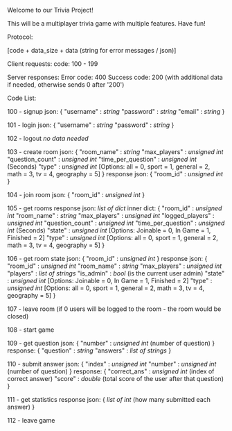 Welcome to our Trivia Project!

This will be a multiplayer trivia game with multiple features.
Have fun!

Protocol:

[code + data_size + data (string for error messages / json)]

Client requests: 
code: 100 - 199

Server responses:
Error code: 400
Success code: 200 (with additional data if needed, otherwise sends 0 after '200')


Code List:

100 - signup 
json:
{
	"username" : *string*
	"password" : *string*
	"email" : *string*
}	

101 - login
json:
{
	"username" : *string*
	"password" : *string*
}

102 - logout
*no data needed*

103 - create room
json:
{
	"room_name" : *string*
	"max_players" : *unsigned int*
	"question_count" : *unsigned int*
	"time_per_question" : *unsigned int* (Seconds)
	"type" : *unsigned int* [Options: all = 0, sport = 1, general = 2, math = 3, tv = 4, geography = 5]
}
response json:
{
	"room_id" : *unsigned int*
}

104 - join room
json:
{
	"room_id" : *unsigned int*
}

105 - get rooms
response json:
*list of dict*
inner dict:
{
	"room_id" : *unsigned int*
	"room_name" : *string*
	"max_players" : *unsigned int*
	"logged_players" : *unsigned int*
	"question_count" : *unsigned int*
	"time_per_question" : *unsigned int* (Seconds)
	"state" : *unsigned int* [Options: Joinable = 0, In Game = 1, Finished = 2]
	"type" : *unsigned int* [Options: all = 0, sport = 1, general = 2, math = 3, tv = 4, geography = 5]
}

106 - get room state
json:
{
	"room_id" : *unsigned int*
}
response json:
{
	"room_id" : *unsigned int*
	"room_name" : *string*
	"max_players" : *unsigned int*
	"players" : *list of strings*
	"is_admin" : *bool* (is the current user admin)
	"state" : *unsigned int* [Options: Joinable = 0, In Game = 1, Finished = 2]
	"type" : *unsigned int* [Options: all = 0, sport = 1, general = 2, math = 3, tv = 4, geography = 5]
}

107 - leave room (if 0 users will be logged to the room - the room would be closed)

108 - start game

109 - get question
json:
{
    "number" : *unsigned int* (number of question)
}
response:
{
    "question" : *string*
    "answers" : *list of strings*
}

110 - submit answer
json:
{
    "index" : *unsigned int*
    "number" : *unsigned int* (number of question)
}
response:
{
    "correct_ans" : *unsigned int* (index of correct answer)
	"score" : *double* (total score of the user after that question)
}

111 - get statistics
response json:
{
     *list of int* (how many submitted each answer)
}

112 - leave game




















